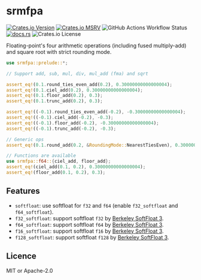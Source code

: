 # srmfpa

[![Crates.io Version](https://img.shields.io/crates/v/srmfpa?logo=rust)](https://crates.io/crates/srmfpa)
[![Crates.io MSRV](https://img.shields.io/crates/msrv/srmfpa?logo=rust)](https://rust-lang.github.io/rfcs/2495-min-rust-version.html)
![GitHub Actions Workflow Status](https://img.shields.io/github/actions/workflow/status/paqira/srmfpa/ci.yaml?logo=GitHub)
[![docs.rs](https://img.shields.io/docsrs/srmfpa?logo=rust)](https://docs.rs/srmfpa/)
![Crates.io License](https://img.shields.io/crates/l/srmfpa)

Floating-point's four arithmetic operations (including fused multiply-add) and square root
with strict rounding mode.

```rust
use srmfpa::prelude::*;

// Support add, sub, mul, div, mul_add (fma) and sqrt

assert_eq!(0.1.round_ties_even_add(0.2), 0.30000000000000004);
assert_eq!(0.1.ciel_add(0.2), 0.30000000000000004);
assert_eq!(0.1.floor_add(0.2), 0.3);
assert_eq!(0.1.trunc_add(0.2), 0.3);

assert_eq!((-0.1).round_ties_even_add(-0.2), -0.30000000000000004);
assert_eq!((-0.1).ciel_add(-0.2), -0.3);
assert_eq!((-0.1).floor_add(-0.2), -0.30000000000000004);
assert_eq!((-0.1).trunc_add(-0.2), -0.3);

// Generic ops
assert_eq!(0.1.round_add(0.2, &RoundingMode::NearestTiesEven), 0.30000000000000004);

// Functions are available
use srmfpa::f64::{ciel_add, floor_add};
assert_eq!(ciel_add(0.1, 0.2), 0.30000000000000004);
assert_eq!(floor_add(0.1, 0.2), 0.3);
```

## Features

- `softfloat`: use softfloat for `f32` and `f64` (enable `f32_softfloat` and `f64_softfloat`).
- `f32_softfloat`: support softfloat `f32` by [Berkeley SoftFloat 3][softfloat].
- `f64_softfloat`: support softfloat `f64` by [Berkeley SoftFloat 3][softfloat].
- `f16_softfloat`: support softfloat `f16` by [Berkeley SoftFloat 3][softfloat].
- `f128_softfloat`: support softfloat `f128` by [Berkeley SoftFloat 3][softfloat].

[softfloat]: https://github.com/ucb-bar/berkeley-softfloat-3

## Licence

MIT or Apache-2.0
